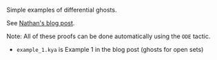 Simple examples of differential ghosts.

See [Nathan's blog post](http://nfulton.org/2017/01/14/Ghosts/).

Note: All of these proofs can be done automatically using the `ODE` tactic.

 * `example_1.kya` is Example 1 in the blog post (ghosts for open sets)
